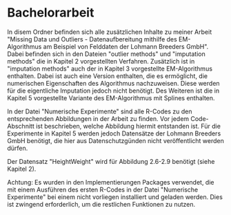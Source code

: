 # Bachelorarbeit
In disem Ordner befinden sich alle zusätzlichen Inhalte zu meiner Arbeit "Missing Data und Outliers - Datenaufbereitung mithilfe des EM-Algorithmus am Beispiel von Felddaten der Lohmann Breeders GmbH".
Dabei befinden sich in den Dateien "outlier methods" und "imputation methods" die in Kapitel 2 vorgestellten Verfahren. Zusätzlich ist in "imputation methods" auch der in Kapitel 3 vorgestellte EM-Algorithmus enthalten. Dabei ist auch eine Version enthalten, die es ermöglicht, die numerischen Eigenschaften des Algorithmus nachzuweisen. Diese werden für die eigentliche Imputation jedoch nicht benötigt. Des Weiteren ist die in Kapitel 5 vorgestellte Variante des EM-Algorithmus mit Splines enthalten.

In der Datei "Numerische Experimente" sind alle R-Codes zu den entsprechenden Abbildungen in der Arbeit zu finden. Vor jedem Code-Abschnitt ist beschrieben, welche Abbildung hiermit entstanden ist. Für die Experimente in Kapitel 5 werden jedoch Datensätze der Lohmann Breeders GmbH benötigt, die hier aus Datenschutzgünden nicht veröffentlicht werden dürfen.

Der Datensatz "HeightWeight" wird für Abbildung 2.6-2.9 benötigt (siehe Kapitel 2).

Achtung: Es wurden in den Implementierungen Packages verwendet, die mit einem Ausführen des ersten R-Codes in der Datei "Numerische Experimente" bei einem nicht vorliegen installiert und geladen werden. Dies ist zwingend erforderlich, um die restlichen Funktionen zu nutzen.  
